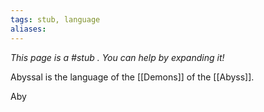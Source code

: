 ```yaml
---
tags: stub, language
aliases:
---
```


*This page is a #stub . You can help by expanding it!*

Abyssal is the language of the [[Demons]] of the [[Abyss]].

Aby